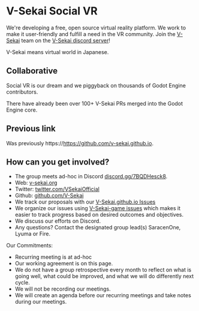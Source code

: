 # V-Sekai Social VR

We're developing a free, open source virtual reality platform. We work to make it user-friendly and fulfill a need in the VR community. Join the [V-Sekai](https://v-sekai.org) team on the [V-Sekai discord server](https://discord.gg/7BQDHesck8)! 

V-Sekai means virtual world in Japanese.

## Collaborative

Social VR is our dream and we piggyback on thousands of Godot Engine contributors.

There have already been over 100+ V-Sekai PRs merged into the Godot Engine core.

## Previous link

Was previously https://https://github.com/v-sekai.github.io.

## How can you get involved?

- The group meets ad-hoc in Discord [discord.gg/7BQDHesck8](https://discord.gg/7BQDHesck8).
- Web: [v-sekai.org](https://v-sekai.org)
- Twitter: [twitter.com/VSekaiOfficial](https://twitter.com/VSekaiOfficial)
- Github: [github.com/V-Sekai](https://github.com/V-Sekai)
- We track our proposals with our [V-Sekai.github.io Issues](https://github.com/V-Sekai/V-Sekai/issues)
- We organize our issues using [V-Sekai-game issues](https://github.com/V-Sekai/v-sekai-game/issues) which makes it easier to track progress based on desired outcomes and objectives.
- We discuss our efforts on Discord.
- Any questions? Contact the designated group lead(s) SaracenOne, Lyuma or Fire.

Our Commitments:

- Recurring meeting is at ad-hoc
- Our working agreement is on this page.
- We do not have a group retrospective every month to reflect on what is going well, what could be improved, and what we will do differently next cycle.
- We will not be recording our meetings.
- We will create an agenda before our recurring meetings and take notes during our meetings.
